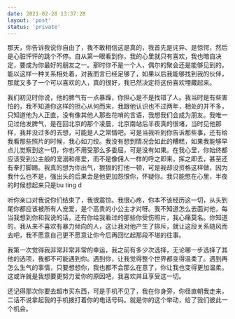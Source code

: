 ```yaml
---
date: 2021-02-28 13:37:28
layout: 'post'
status: 'private'
---
```


那天，你告诉我说你自由了，我不敢相信这是真的，我首先是诧异、是惊愕，然后是心脏怦怦的跳个不停。自从第一眼看到你，我的心里就只有喜欢，我也暗自决定，要成为你最好的朋友之一。那时你不是一个人，偶尔的聚会还是能够见到的，能以这样一种关系相处着，对我而言已经足够了，如果以后我能够找到我的伙伴，那就又多了一个可以喜欢的人，真的很好，我已然决定将这份喜欢埋藏起来。

我们初见时你说，他的脾气有一点暴躁，你担心是不是找错了人。我当时是有些害怕的，我不知道你这样的担心从何而来，我跟他认识也不过两年，相处的并不多，只知道他为人正直，没有像其他人那些花哨的言语，我想我们会成为朋友。我唯一见过他发脾气，是在回北京的那个凌晨，北京南站后半夜真的很堵，当时见他那样，我并没过多的去想，可能是人之常情吧。可是当我听到你告诉那些事，还有给我看那些照片的时候，我心如刀绞。我没有想到情况会如此的糟糕，如果我能够早点儿觉察到这一切，你也不用受那么多委屈，可是没有如果。在我心里，你始终都应该受到公主般的宠溺和疼爱，而不是像佣人一样的呼之即来，挥之即去，甚至还有拳打脚踢。我真的想为你出气，狠狠的打他一顿，可是我却没资格这样做，因为我什么也不是，强出头的后果会是他更加怨恨你，怀疑你。我只能憋在心里，半夜的时候想起来只是bu ting d

听你亲口对我说你们结束了，我很震惊。我很心疼，你本不该经历这一切，从头到尾你都应该被所有人宠爱，是个高贵的小公主才对呀。我不知道怎么去面对他，每当我想到你和我说的话，还有你给我看过的那些你受伤照片，我心痛莫名。你知道的，我从来不喜欢有暴力倾向的人，这让我对他产生了排斥，就让这段关系随风而去吧，我不愿意自己更不愿意让你今后再回忆起那段不堪的往事。

我第一次觉得我非常非常非常的幸运，我之前有多少次选择，无论哪一步选择了其他的选项，我都不可能遇到你。遇到你，让我觉得整个世界都变得温柔了。遇到再怎么生气的事情，只要想想你，我也都不会那么在意了，你让我也变得更加温柔。这或许就是我想要更努力爱你的原因吧，我喜欢并且享受这一切。

还记得那次你要去超市买东西，可是手机不见了，我在你身旁，你径直朝我走来，二话不说拿起我的手机拨打着你的电话号码。就是你的这个举动，给了我们彼此一个机会。
